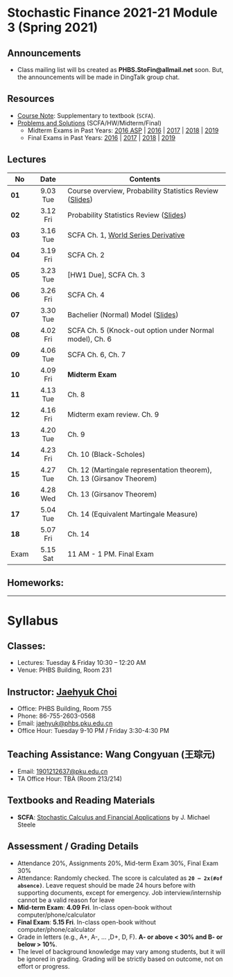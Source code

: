 # Stochastic Finance 2021-21 Module 3 (Spring 2021)

## Announcements
* Class mailing list will bs created as __PHBS.StoFin@allmail.net__ soon. But, the announcements will be made in DingTalk group chat.
<!--
* Before final exam, I will have an extended office hour on 4.18, __8-11 PM__
* Before midterm exam, I will have an extended office hour on 3.21, __2-6 PM__
-->

## Resources
* [Course Note](files/SCFA_Notes.pdf): Supplementary to textbook (`SCFA`).
* [Problems and Solutions](files/SF_Problems.pdf) (SCFA/HW/Midterm/Final)
  * Midterm Exams in Past Years: [2016 ASP](files/ASP2016_Midterm.pdf) | [2016](files/SF2016_Midterm.pdf) | [2017](files/SF2017_Midterm.pdf) | [2018](files/SF2018_Midterm.pdf) | [2019](files/SF2019_Midterm.pdf) 
  * Final Exams in Past Years: [2016](files/SF2016_Final.pdf) | [2017](files/SF2017_Final.pdf) |
[2018](files/SF2018_Final.pdf) | [2019](files/SF2019_Final.pdf) 

## Lectures
No | Date | Contents
--- | :---: | ---
__01__ | 9.03 Tue | Course overview, Probability Statistics Review ([Slides](files/Prob_Stat_Review.pdf))
__02__ | 3.12 Fri | Probability Statistics Review ([Slides](files/Prob_Stat_Review.pdf))
__03__ | 3.16 Tue | SCFA Ch. 1, [World Series Derivative](files/World_Series.pdf)
__04__ | 3.19 Fri | SCFA Ch. 2
__05__ | 3.23 Tue | [HW1 Due], SCFA Ch. 3
__06__ | 3.26 Fri | SCFA Ch. 4
__07__ | 3.30 Tue | Bachelier (Normal) Model ([Slides](files/Normal_Model.pdf))
__08__ | 4.02 Fri | SCFA Ch. 5 (Knock-out option under Normal model), Ch. 6
__09__ | 4.06 Tue | SCFA Ch. 6, Ch. 7
__10__ | 4.09 Fri | __Midterm Exam__ 
__11__ | 4.13 Tue | Ch. 8
__12__ | 4.16 Fri | Midterm exam review. Ch. 9
__13__ | 4.20 Tue | Ch. 9
__14__ | 4.23 Fri | Ch. 10 (Black-Scholes)
__15__ | 4.27 Tue | Ch. 12 (Martingale representation theorem), Ch. 13 (Girsanov Theorem)
__16__ | 4.28 Wed | Ch. 13 (Girsanov Theorem)
__17__ | 5.04 Tue | Ch. 14 (Equivalent Martingale Measure)
__18__ | 5.07 Fri | Ch. 14
Exam | 5.15 Sat | 11 AM - 1 PM. Final Exam

## Homeworks: 
<!--
### __Set 1__: __SCFA__ Exercise Problem 1.1 and 1.3 [Due by 3.05 Tues. Submit in class]: [Solution](files/SF2018_HW_Solution.pdf)
### __Set 2__: [HW 2](files/SF2018_HW_Solution.pdf) [Due by 3.16 Tues. Submit in class]
### __Set 3__: __SCFA__ Exercise 6.1, 6.2. [2017 Final Exam](files/SF2017_Final.pdf) Problem 4 (Interest rate and bond price SDE) and one more question: [Solution](files/SF2018_HW_Solution.pdf)
-->

***
# Syllabus

## Classes:
* Lectures: Tuesday & Friday 10:30 – 12:20 AM
* Venue: PHBS Building, Room 231

## Instructor: [Jaehyuk Choi](http://www.jaehyukchoi.net/phbs_en)
* Office: PHBS Building, Room 755
* Phone: 86-755-2603-0568
* Email: jaehyuk@phbs.pku.edu.cn
* Office Hour: Tuesday 9-10 PM / Friday 3:30-4:30 PM

## Teaching Assistance: Wang Congyuan (王琮元)
* Email: 1901212637@pku.edu.cn
* TA Office Hour: TBA (Room 213/214)

## Textbooks and Reading Materials
* __SCFA__: [Stochastic Calculus and Financial Applications](http://www-stat.wharton.upenn.edu/~steele/StochasticCalculus.html) by J. Michael Steele

## Assessment / Grading Details
* Attendance 20%, Assignments 20%, Mid-term Exam 30%, Final Exam 30%
* Attendance: Randomly checked. The score is calculated as __`20 – 2x(#of absence)`__. Leave request should be made 24 hours before with supporting documents, except for emergency. Job interview/internship cannot be a valid reason for leave
* __Mid-term Exam__: __4.09 Fri__. In-class open-book without computer/phone/calculator
* __Final Exam__: __5.15 Fri__. In-class open-book without computer/phone/calculator
* Grade in letters (e.g., A+, A-, ... ,D+, D, F). __A- or above < 30% and B- or below > 10%__.
* The level of background knowledge may vary among students, but it will be ignored in grading. Grading will be strictly based on outcome, not on effort or progress.
